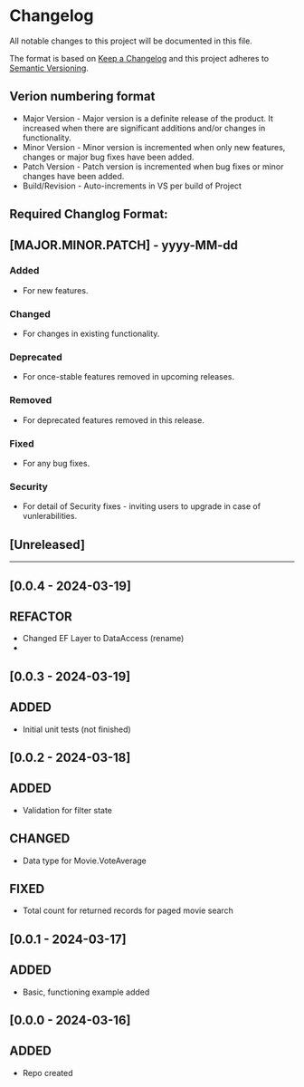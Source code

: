 # Changelog
All notable changes to this project will be documented in this file.

The format is based on [Keep a Changelog](http://keepachangelog.com/en/1.0.0/)
and this project adheres to [Semantic Versioning](http://semver.org/spec/v2.0.0.html).

## Verion numbering format
- Major Version - Major version is a definite release of the product. It increased when there are significant additions and/or changes in functionality.
- Minor Version - Minor version is incremented when only new features, changes or major bug fixes have been added.
- Patch Version - Patch version is incremented when bug fixes or minor changes have been added.
- Build/Revision - Auto-increments in VS per build of Project

## Required Changlog Format:
## [MAJOR.MINOR.PATCH] - yyyy-MM-dd
### Added
- For new features.
### Changed
- For changes in existing functionality.
### Deprecated
- For once-stable features removed in upcoming releases.
### Removed
- For deprecated features removed in this release.
### Fixed
- For any bug fixes.
### Security
- For detail of Security fixes - inviting users to upgrade in case of vunlerabilities.

## [Unreleased]

---------------------------------------------------------------------------------------------------------


## [0.0.4 - 2024-03-19]
## REFACTOR
- Changed EF Layer to DataAccess (rename)
- 

## [0.0.3 - 2024-03-19]
## ADDED
- Initial unit tests (not finished)


## [0.0.2 - 2024-03-18]
## ADDED
- Validation for filter state
## CHANGED
- Data type for Movie.VoteAverage
## FIXED
- Total count for returned records for paged movie search


## [0.0.1 - 2024-03-17]
## ADDED
- Basic, functioning example added


## [0.0.0 - 2024-03-16]
## ADDED
- Repo created